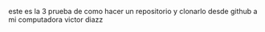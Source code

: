 este es la 3 prueba de como hacer un repositorio y clonarlo desde github a mi computadora 
victor diazz 

